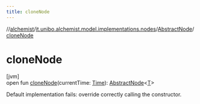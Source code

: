```yaml
---
title: cloneNode
---
```

//[alchemist](../../../index.html)/[it.unibo.alchemist.model.implementations.nodes](../index.html)/[AbstractNode](index.html)/[cloneNode](clone-node.html)



# cloneNode



[jvm]\
open fun [cloneNode](clone-node.html)(currentTime: [Time](../../it.unibo.alchemist.model.interfaces/-time/index.html)): [AbstractNode](index.html)<[T](../../it.unibo.alchemist.model.implementations.layers/-step-layer/index.html)>



Default implementation fails: override correctly calling the constructor.




